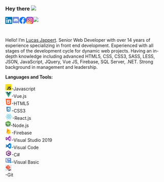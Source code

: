 ### Hey there <img src="https://media.giphy.com/media/hvRJCLFzcasrR4ia7z/giphy.gif" width="25px">


<a href="https://www.linkedin.com/in/lucasjappert/">
  <img align="left" alt="Lucas Jappert's LinkedIN" width="22px" src="https://github.com/LucasJappert/lucasjappert/blob/main/images/linkedin.svg" />
</a>
<a href="https://discord.gg/Marty#1533">
  <img align="left" alt="Lucas Jappert's Discord" width="22px" src="https://github.com/LucasJappert/lucasjappert/blob/main/images/discord.svg" />
</a>
<a href="https://www.facebook.com/GringoRamona/">
  <img align="left" alt="Lucas Jappert's Facebook" width="22px" src="https://github.com/LucasJappert/lucasjappert/blob/main/images/Facebook.png" />
</a>
<a href="https://www.instagram.com/lucasjappert/">
  <img align="left" alt="Lucas Jappert's Instagram" width="22px" src="https://github.com/LucasJappert/lucasjappert/blob/main/images/Instagram.png" />
</a>

![](https://visitor-badge.glitch.me/badge?page_id=lucasjappert.lucasjappert)

<br />

Hello! I’m [Lucas Jappert](https://lucasjappert.github.io/MyProfile/). Senior Web Developer with over 14 years of experience specializing in front end development. Experienced with all stages of the development cycle for dynamic web projects. Having an in-depth knowledge including advanced HTML5, CSS, CSS3, SASS, LESS, JSON, JavaScript, JQuery, Vue JS, Firebase, SQL Server, .NET. Strong background in management and leadership.

**Languages and Tools:**  

<code><img height="20" alt="javascript" src="https://github.com/LucasJappert/lucasjappert/blob/main/images/javascript.png"></code>-Javascript 
<br />
<code><img height="20" alt="vue" src="https://github.com/LucasJappert/lucasjappert/blob/main/images/vue.png"></code>-Vue.js
<br />
<code><img height="20" alt="html" src="https://github.com/LucasJappert/lucasjappert/blob/main/images/html.png"></code>-HTML5
<br />
<code><img height="20" alt="css3" src="https://github.com/LucasJappert/lucasjappert/blob/main/images/css.png"></code>-CSS3
<br />
<code><img height="20" alt="react" src="https://github.com/LucasJappert/lucasjappert/blob/main/images/react.png"></code>-React.js
<br />
<code><img height="20" alt="node" src="https://github.com/LucasJappert/lucasjappert/blob/main/images/node.png"></code>-Node.js
<br />
<code><img height="20" alt="firebase" src="https://github.com/LucasJappert/lucasjappert/blob/main/images/firebase.png"></code>-Firebase
<br />
<code><img height="20" alt="visualstudio" src="https://github.com/LucasJappert/lucasjappert/blob/main/images/visual-studio-2019.png"></code>-Visual Studio 2019
<br />
<code><img height="20" alt="visualcode" src="https://github.com/LucasJappert/lucasjappert/blob/main/images/visualcode.png"></code>-Visual Code
<br />
<code><img height="20" alt="c#" src="https://github.com/LucasJappert/lucasjappert/blob/main/images/csharp.png"></code>-C#
<br />
<code><img height="20" alt="visual basic" src="https://github.com/LucasJappert/lucasjappert/blob/main/images/vb.png"></code>-Visual Basic
<br />
<code><img height="20" alt="git" src="https://github.com/LucasJappert/lucasjappert/blob/main/images/git.png"></code>
<br />-Git


<!--
**LucasJappert/lucasjappert** is a ✨ _special_ ✨ repository because its `README.md` (this file) appears on your GitHub profile.

Here are some ideas to get you started:

- 🔭 I’m currently working on ...
- 🌱 I’m currently learning ...
- 👯 I’m looking to collaborate on ...
- 🤔 I’m looking for help with ...
- 💬 Ask me about ...
- 📫 How to reach me: ...
- 😄 Pronouns: ...
- ⚡ Fun fact: ...
-->
